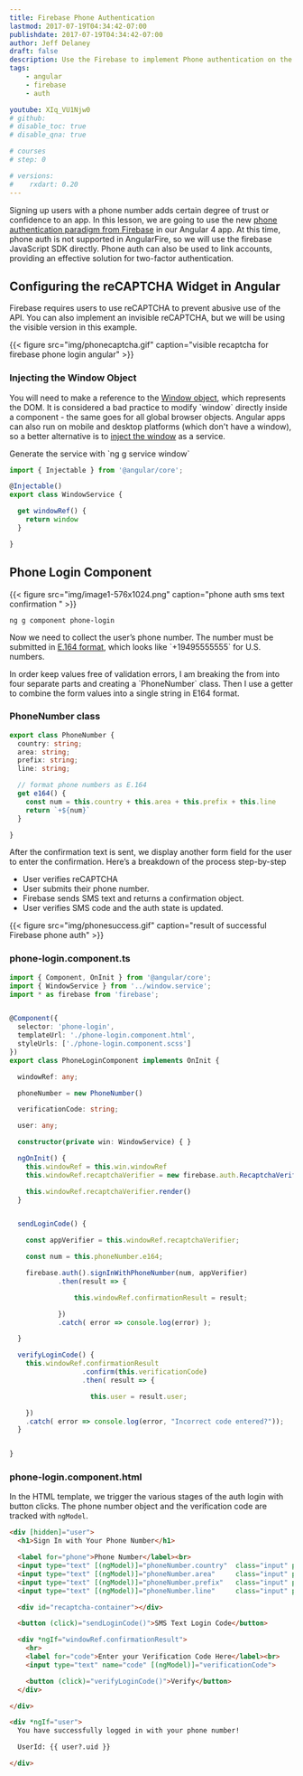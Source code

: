 ```yaml
---
title: Firebase Phone Authentication
lastmod: 2017-07-19T04:34:42-07:00
publishdate: 2017-07-19T04:34:42-07:00
author: Jeff Delaney
draft: false
description: Use the Firebase to implement Phone authentication on the web. 
tags: 
    - angular
    - firebase
    - auth

youtube: XIq_VU1Njw0
# github: 
# disable_toc: true
# disable_qna: true

# courses
# step: 0

# versions:
#    rxdart: 0.20
---
```


<p>Signing up users with a phone number adds certain degree of trust or confidence to an app. In this lesson, we are going to use the new <a href="https://firebase.google.com/docs/auth/web/phone-auth">phone authentication paradigm from Firebase</a> in our Angular 4 app. At this time, phone auth is not supported in AngularFire, so we will use the firebase JavaScript SDK directly. Phone auth can also be used to link accounts, providing an effective solution for two-factor authentication. </p>

## Configuring the reCAPTCHA Widget in Angular

<p>Firebase requires users to use reCAPTCHA to prevent abusive use of the API. You can also implement an invisible reCAPTCHA, but we will be using the visible version in this example. </p>


{{< figure src="img/phonecaptcha.gif" caption="visible recaptcha for firebase phone login angular" >}}

### Injecting the Window Object

<p>You will need to make a reference to the <a href="https://developer.mozilla.org/en-US/docs/Web/API/Window">Window object</a>, which represents the DOM. It is considered a bad practice to modify `window` directly inside a component - the same goes for all global browser objects. Angular apps can also run on mobile and desktop platforms (which don't have a window), so a better alternative is to <a href="https://juristr.com/blog/2016/09/ng2-get-window-ref/">inject the window</a> as a service. </p>

<p>Generate the service with `ng g service window`</p>

```typescript
import { Injectable } from '@angular/core';

@Injectable()
export class WindowService {

  get windowRef() {
    return window
  }

}

```

## Phone Login Component

{{< figure src="img/image1-576x1024.png" caption="phone auth sms text confirmation " >}}

```shell
ng g component phone-login
```

<p>Now we need to collect the user’s phone number. The number must be submitted in <a href="https://en.wikipedia.org/wiki/E.164">E.164 format</a>, which looks like `+19495555555` for U.S. numbers. </p>

<p>In order keep values free of validation errors, I am breaking the from into four separate parts and creating a `PhoneNumber` class. Then I use a getter to combine the form values into a single string in E164 format. </p>

### PhoneNumber class

```typescript
export class PhoneNumber {
  country: string;
  area: string;
  prefix: string;
  line: string;

  // format phone numbers as E.164
  get e164() {
    const num = this.country + this.area + this.prefix + this.line
    return `+${num}`
  }

}
```

<p>After the confirmation text is sent, we display another form field for the user to enter the confirmation. Here’s a breakdown of the process step-by-step</p>

- User verifies reCAPTCHA
- User submits their phone number.
- Firebase sends SMS text and returns a confirmation object.
- User verifies SMS code and the auth state is updated.


{{< figure src="img/phonesuccess.gif" caption="result of successful Firebase phone auth" >}}


### phone-login.component.ts

```typescript
import { Component, OnInit } from '@angular/core';
import { WindowService } from '../window.service';
import * as firebase from 'firebase';


@Component({
  selector: 'phone-login',
  templateUrl: './phone-login.component.html',
  styleUrls: ['./phone-login.component.scss']
})
export class PhoneLoginComponent implements OnInit {

  windowRef: any;

  phoneNumber = new PhoneNumber()

  verificationCode: string;

  user: any;

  constructor(private win: WindowService) { }

  ngOnInit() {
    this.windowRef = this.win.windowRef
    this.windowRef.recaptchaVerifier = new firebase.auth.RecaptchaVerifier('recaptcha-container')

    this.windowRef.recaptchaVerifier.render()
  }


  sendLoginCode() {

    const appVerifier = this.windowRef.recaptchaVerifier;

    const num = this.phoneNumber.e164;

    firebase.auth().signInWithPhoneNumber(num, appVerifier)
            .then(result => {

                this.windowRef.confirmationResult = result;

            })
            .catch( error => console.log(error) );

  }

  verifyLoginCode() {
    this.windowRef.confirmationResult
                  .confirm(this.verificationCode)
                  .then( result => {

                    this.user = result.user;

    })
    .catch( error => console.log(error, "Incorrect code entered?"));
  }


}
```

### phone-login.component.html

In the HTML template, we trigger the various stages of the auth login with button clicks. The phone number object and the verification code are tracked with `ngModel`.


```html
<div [hidden]="user">
  <h1>Sign In with Your Phone Number</h1>

  <label for="phone">Phone Number</label><br>
  <input type="text" [(ngModel)]="phoneNumber.country"  class="input" placeholder="1"    maxlength="2">
  <input type="text" [(ngModel)]="phoneNumber.area"     class="input" placeholder="949"  maxlength="3">
  <input type="text" [(ngModel)]="phoneNumber.prefix"   class="input" placeholder="555"  maxlength="3">
  <input type="text" [(ngModel)]="phoneNumber.line"     class="input" placeholder="5555" maxlength="4">

  <div id="recaptcha-container"></div>

  <button (click)="sendLoginCode()">SMS Text Login Code</button>

  <div *ngIf="windowRef.confirmationResult">
    <hr>
    <label for="code">Enter your Verification Code Here</label><br>
    <input type="text" name="code" [(ngModel)]="verificationCode">

    <button (click)="verifyLoginCode()">Verify</button>
  </div>

</div>

<div *ngIf="user">
  You have successfully logged in with your phone number!

  UserId: {{ user?.uid }}

</div>
```
